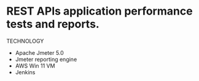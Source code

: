 # REST APIs application performance tests and reports.

TECHNOLOGY
- Apache Jmeter 5.0
- Jmeter reporting engine
- AWS Win 11 VM
- Jenkins
